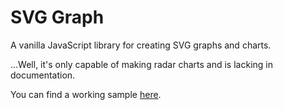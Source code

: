 # SVG Graph

A vanilla JavaScript library for creating SVG graphs and charts.

...Well, it's only capable of making radar charts and is lacking in documentation.

You can find a working sample [here](http://dustinwalde.com/pages/svg-graph).
